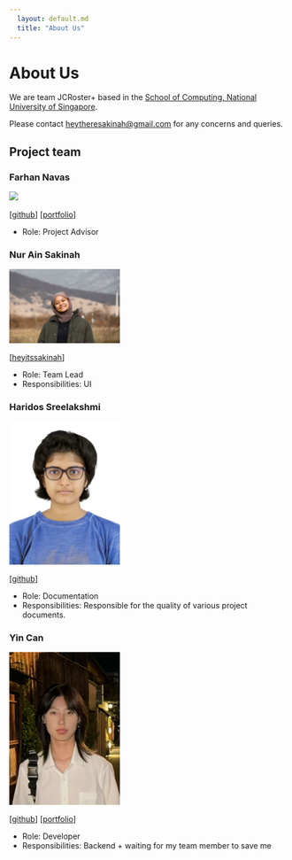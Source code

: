 ```yaml
---
  layout: default.md
  title: "About Us"
---
```


# About Us

We are team JCRoster+ based in the [School of Computing, National University of Singapore](http://www.comp.nus.edu.sg).

Please contact heytheresakinah@gmail.com for any concerns and queries.

## Project team

### Farhan Navas

<img src="images/farhan-navas.png" width="200px">

[//]: # ([[homepage]&#40;http://www.comp.nus.edu.sg/~damithch&#41;])
[[github](https://github.com/farhan-navas)]
[[portfolio](https://github.com/farhan-navas)]

* Role: Project Advisor

### Nur Ain Sakinah

<img src="images/heyitssakinah.png" width="200px">

[[heyitssakinah](http://github.com/heyitssakinah)]

* Role: Team Lead
* Responsibilities: UI

### Haridos Sreelakshmi

<img src="images/sreelakshmiharidos.png" width="200px">

[[github](http://github.com/sreelakshmiharidos)]

* Role: Documentation
* Responsibilities: Responsible for the quality of various project documents.

### Yin Can

<img src="images/ypuppy.png" width="200px">

[[github](http://github.com/ypuppy)]
[[portfolio](team/ypuppy.md)]

* Role: Developer
* Responsibilities: Backend + waiting for my team member to save me 


